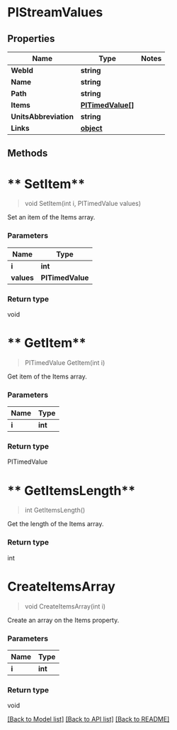 # PIStreamValues

## Properties
Name | Type | Notes
------------ | ------------- | -------------
**WebId** | **string**
**Name** | **string**
**Path** | **string**
**Items** | **[**PITimedValue[]**](../Model/PITimedValue.md)**
**UnitsAbbreviation** | **string**
**Links** | **[**object**](../Model/Object.md)**

## Methods

# ** SetItem**
> void  SetItem(int i, PITimedValue values)

Set an item of the Items array.

### Parameters

Name | Type
------------- | -------------
 **i** | **int**
 **values** | **PITimedValue**

### Return type

void


# ** GetItem**
> PITimedValue  GetItem(int i)

Get item of the Items array.

### Parameters

Name | Type
------------- | -------------
 **i** | **int**

### Return type

PITimedValue


# ** GetItemsLength**
> int  GetItemsLength()

Get the length of the Items array.


### Return type

int


# **CreateItemsArray**
> void CreateItemsArray(int i)

Create an array on the Items property.

### Parameters

Name | Type
------------- | -------------
 **i** | **int**

### Return type

void

[[Back to Model list]](../../README.md#documentation-for-models) [[Back to API list]](../../README.md#documentation-for-api-endpoints) [[Back to README]](../../README.md)
